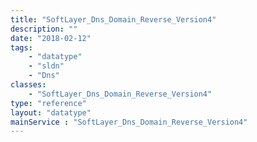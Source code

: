 ```yaml
---
title: "SoftLayer_Dns_Domain_Reverse_Version4"
description: ""
date: "2018-02-12"
tags:
    - "datatype"
    - "sldn"
    - "Dns"
classes:
    - "SoftLayer_Dns_Domain_Reverse_Version4"
type: "reference"
layout: "datatype"
mainService : "SoftLayer_Dns_Domain_Reverse_Version4"
---
```

